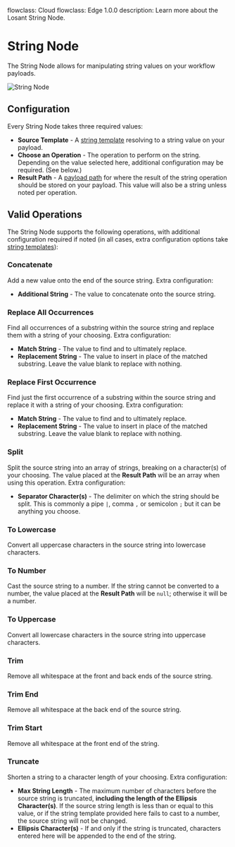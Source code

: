 flowclass: Cloud
flowclass: Edge 1.0.0
description: Learn more about the Losant String Node.

# String Node

The String Node allows for manipulating string values on your workflow payloads.

![String Node](/images/workflows/logic/string-node.png "String Node")

## Configuration

Every String Node takes three required values:

* **Source Template** - A [string template](/workflows/accessing-payload-data/#string-templates) resolving to a string value on your payload.
* **Choose an Operation** - The operation to perform on the string. Depending on the value selected here, additional configuration may be required. (See below.)
* **Result Path** - A [payload path](/workflows/accessing-payload-data/#payload-paths) for where the result of the string operation should be stored on your payload. This value will also be a string unless noted per operation.

## Valid Operations

The String Node supports the following operations, with additional configuration required if noted (in all cases, extra configuration options take [string templates](/workflows/accessing-payload-data/#string-templates)):

### Concatenate

Add a new value onto the end of the source string. Extra configuration:

* **Additional String** - The value to concatenate onto the source string.

### Replace All Occurrences

Find all occurrences of a substring within the source string and replace them with a string of your choosing. Extra configuration:

* **Match String** - The value to find and to ultimately replace.
* **Replacement String** - The value to insert in place of the matched substring. Leave the value blank to replace with nothing.

### Replace First Occurrence

Find just the first occurrence of a substring within the source string and replace it with a string of your choosing. Extra configuration:

* **Match String** - The value to find and to ultimately replace.
* **Replacement String** - The value to insert in place of the matched substring. Leave the value blank to replace with nothing.

### Split

Split the source string into an array of strings, breaking on a character(s) of your choosing. The value placed at the **Result Path** will be an array when using this operation. Extra configuration:

* **Separator Character(s)** - The delimiter on which the string should be split. This is commonly a pipe `|`, comma `,` or semicolon `;` but it can be anything you choose.

### To Lowercase

Convert all uppercase characters in the source string into lowercase characters.

### To Number

Cast the source string to a number. If the string cannot be converted to a number, the value placed at the **Result Path** will be `null`; otherwise it will be a number.

### To Uppercase

Convert all lowercase characters in the source string into uppercase characters.

### Trim

Remove all whitespace at the front and back ends of the source string.

### Trim End

Remove all whitespace at the back end of the source string.

### Trim Start

Remove all whitespace at the front end of the string.

### Truncate

Shorten a string to a character length of your choosing. Extra configuration:

* **Max String Length** - The maximum number of characters before the source string is truncated, **including the length of the Ellipsis Character(s)**. If the source string length is less than or equal to this value, or if the string template provided here fails to cast to a number, the source string will not be changed.
* **Ellipsis Character(s)** - If and only if the string is truncated, characters entered here will be appended to the end of the string.
